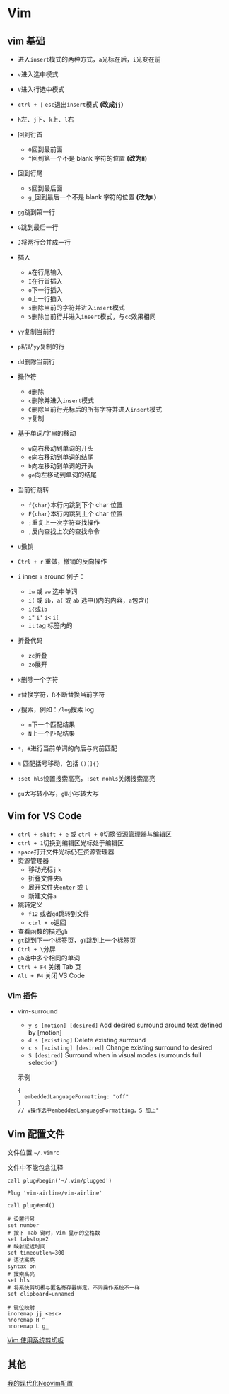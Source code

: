 # Vim

## vim 基础

- 进入`insert`模式的两种方式，`a`光标在后，`i`光变在前
- `v`进入选中模式
- `V`进入行选中模式
- `ctrl + [` `esc`退出`insert`模式 **(改成`jj`)**
- `h`左、`j`下、`k`上、`l`右
- 回到行首
  - `0`回到最前面
  - `^`回到第一个不是 blank 字符的位置 **(改为`H`)**
- 回到行尾
  - `$`回到最后面
  - `g_`回到最后一个不是 blank 字符的位置 **(改为`L`)**
- `gg`跳到第一行
- `G`跳到最后一行
- `J`将两行合并成一行
- 插入
  - `A`在行尾输入
  - `I`在行首插入
  - `o`下一行插入
  - `O`上一行插入
  - `s`删除当前的字符并进入`insert`模式
  - `S`删除当前行并进入`insert`模式，与`cc`效果相同
- `yy`复制当前行
- `p`粘贴`yy`复制的行
- `dd`删除当前行
- 操作符
  - `d`删除
  - `c`删除并进入`insert`模式
  - `C`删除当前行光标后的所有字符并进入`insert`模式
  - `y`复制
- 基于单词/字串的移动
  - `w`向右移动到单词的开头
  - `e`向右移动到单词的结尾
  - `b`向左移动到单词的开头
  - `ge`向左移动到单词的结尾
- 当前行跳转
  - `f{char}`本行内跳到下个 char 位置
  - `F{char}`本行内跳到上个 char 位置
  - `;`重复上一次字符查找操作
  - `,`反向查找上次的查找命令
- `u`撤销
- `Ctrl + r` 重做，撤销的反向操作
- `i` inner `a` around 例子：
  - `iw` 或 `aw` 选中单词
  - `i(` 或 `ib`，`a(` 或 `ab` 选中()内的内容，`a`包含()
  - `i{`或`ib`
  - `i"` `i'` `i<` `i[`
  - `it` tag 标签内的
- 折叠代码
  - `zc`折叠
  - `zo`展开
- `x`删除一个字符
- `r`替换字符，`R`不断替换当前字符
- `/`搜索，例如：`/log`搜索 log

  - `n`下一个匹配结果
  - `N`上一个匹配结果

- `*`，`#`进行当前单词的向后与向前匹配
- `%` 匹配括号移动，包括 `()[]{}`
- `:set hls`设置搜索高亮，`:set nohls`关闭搜索高亮
- `gu`大写转小写，`gU`小写转大写

## Vim for VS Code

- `ctrl + shift + e` 或 `ctrl + 0`切换资源管理器与编辑区
- `ctrl + 1`切换到编辑区光标处于编辑区
- `space`打开文件光标仍在资源管理器
- 资源管理器
  - 移动光标`j` `k`
  - 折叠文件夹`h`
  - 展开文件夹`enter` 或 `l`
  - 新建文件`a`
- 跳转定义
  - `f12` 或者`gd`跳转到文件
  - `ctrl + o`返回
- 查看函数的描述`gh`
- `gt`跳到下一个标签页，`gT`跳到上一个标签页
- `Ctrl + \`分屏
- `gb`选中多个相同的单词
- `Ctrl + F4` 关闭 Tab 页
- `Alt + F4` 关闭 VS Code

### Vim 插件

- vim-surround

  - `y s [motion] [desired]` Add desired surround around text defined by [motion]
  - `d s [existing]` Delete existing surround
  - `c s [existing] [desired]` Change existing surround to desired
  - `S [desired]` Surround when in visual modes (surrounds full selection)

  示例

  ```
  {
    embeddedLanguageFormatting: "off"
  }
  // v操作选中embeddedLanguageFormatting，S 加上"
  ```

## Vim 配置文件

文件位置 `~/.vimrc`

文件中不能包含注释

```
call plug#begin('~/.vim/plugged')

Plug 'vim-airline/vim-airline'

call plug#end()

# 设置行号
set number
# 按下 Tab 键时，Vim 显示的空格数
set tabstop=2
# 映射延迟时间
set timeoutlen=300
# 语法高亮
syntax on
# 搜索高亮
set hls
# 将系统剪切板与匿名寄存器绑定，不同操作系统不一样
set clipboard=unnamed

# 键位映射
inoremap jj <esc>
nnoremap H ^
nnoremap L g_
```

[Vim 使用系统剪切板](https://harttle.land/2020/09/04/vim-clipboard.html)

## 其他

[我的现代化Neovim配置](https://zhuanlan.zhihu.com/p/382092667)
